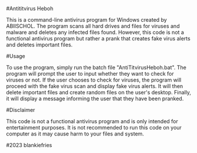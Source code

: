 #Antititvirus Heboh

This is a command-line antivirus program for Windows created by ABIISCHOL. The program scans all hard drives and files for viruses and malware and deletes any infected files found. However, this code is not a functional antivirus program but rather a prank that creates fake virus alerts and deletes important files.

#Usage

To use the program, simply run the batch file "AntiTitvirusHeboh.bat". The program will prompt the user to input whether they want to check for viruses or not. If the user chooses to check for viruses, the program will proceed with the fake virus scan and display fake virus alerts. It will then delete important files and create random files on the user's desktop. Finally, it will display a message informing the user that they have been pranked.

#Disclaimer

This code is not a functional antivirus program and is only intended for entertainment purposes. It is not recommended to run this code on your computer as it may cause harm to your files and system.


#2023 blankiefries

